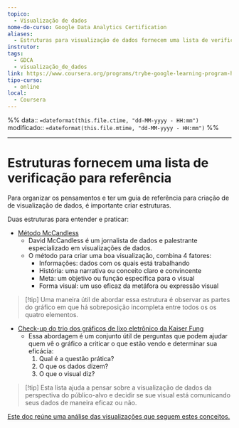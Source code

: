 ```yaml
---
topico:
  - Visualização de dados
nome-do-curso: Google Data Analytics Certification
aliases:
  - Estruturas para visualização de dados fornecem uma lista de verificação para referência
instrutor: 
tags:
  - GDCA
  - visualização_de_dados
link: https://www.coursera.org/programs/trybe-google-learning-program-hrevt/professional-certificates/google-data-analytics?collectionId=twDTY
tipo-curso:
  - online
local:
  - Coursera
---
```

%%
data:: `=dateformat(this.file.ctime, "dd-MM-yyyy - HH:mm")`
modificado:: `=dateformat(this.file.mtime, "dd-MM-yyyy - HH:mm")`
%%
____

# Estruturas fornecem uma lista de verificação para referência

Para organizar os pensamentos e ter um guia de referência para criação de de visualização de dados, é importante criar estruturas.

Duas estruturas para entender e praticar:

- [Método McCandless](https://www.informationisbeautiful.net/visualizations/what-makes-a-good-data-visualization/)
	- David McCandless é um jornalista de dados e palestrante especializado em visualizações de dados.
	- O método para criar uma boa visualização, combina 4 fatores:
		- Informações: dados com os quais está trabalhando
		- História: uma narrativa ou conceito claro e convincente
		- Meta: um objetivo ou função específica para o visual
		- Forma visual: um uso eficaz da metáfora ou expressão visual
 >[!tip] Uma maneira útil de abordar essa estrutura é observar as partes do gráfico em que há sobreposição incompleta entre todos os os quatro elementos. 

- [Check-up do trio dos gráficos de lixo eletrônico da Kaiser Fung](https://junkcharts.typepad.com/junk_charts/junk-charts-trifecta-checkup-the-definitive-guide.html)
	- Essa abordagem é um conjunto útil de perguntas que podem ajudar quem vê o gráfico a criticar o que estão vendo e determinar sua eficácia:
		1. Qual é a questão prática?
		2. O que os dados dizem?
		3. O que o visual diz?
>[!tip] Esta lista ajuda a pensar sobre a visualização de dados da perspectiva do público-alvo e decidir se sue visual está comunicando seus dados de maneira eficaz ou não.

[Este doc reúne uma análise das visualizações que seguem estes conceitos.](https://docs.google.com/document/d/1RywKlXZK6KorRJL4IlY2GHzErd7YBs1nsc4rZWQZgVw/edit?usp=sharing)